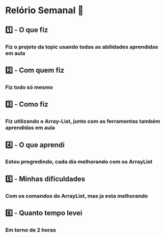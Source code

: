 # Relório Semanal :office:

## :one: - O que fiz

### Fiz o projeto da topic usando todas as abilidades aprendidas em aula

## :two: - Com quem fiz

### Fiz todo só mesmo

## :three: - Como fiz

### Fiz utilizando o Array-List, junto com as ferramentas também aprendidas em aula

## :four: - O que aprendi

### Estou progredindo, cada dia melhorando com os ArrayList

## :five: - Minhas dificuldades

### Com os comandos do ArrayList, mas ja esta melhorando

## :six: - Quanto tempo levei

### Em torno de 2 horas

